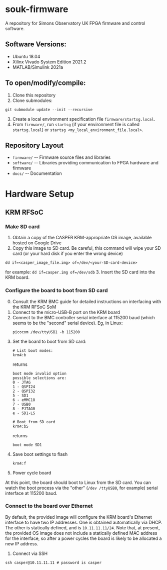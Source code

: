 # souk-firmware
A repository for Simons Observatory UK FPGA firmware and control software.

## Software Versions:
- Ubuntu 18.04
- Xilinx Vivado System Edition 2021.2
- MATLAB/Simulink 2021a

## To open/modify/compile:

1. Clone this repository
2. Clone submodules:
```
git submodule update --init --recursive
```
3. Create a local environment specification file `firmware/startsg.local`.
4. From `firmware/`, run `startsg` (if your environment file is called `startsg.local`) or `startsg <my_local_environment_file.local>`.

## Repository Layout

 - `firmware/` -- Firmware source files and libraries
 - `software/` -- Libraries providing communication to FPGA hardware and firmware
 - `docs/` -- Documentation

# Hardware Setup

## KRM RFSoC

### Make SD card

1. Obtain a copy of the CASPER KRM-appropriate OS image, available hosted on Google Drive
2. Copy this image to SD card. Be careful, this command will wipe your SD card (or your hard disk if you enter the wrong device)
```
dd if=<casper_image_file.img> of=/dev/<your-SD-card-device>
```
for example: `dd if=casper.img of=/dev/sdb`
3. Insert the SD card into the KRM board.

### Configure the board to boot from SD card

0. Consult the KRM BMC guide for detailed instructions on interfacing with the KRM RFSoC SoM
1. Connect to the micro-USB-B port on the KRM board
2. Connect to the BMC controller serial interface at 115200 baud (which seems to be the "second" serial device). Eg, in Linux:
   ```
   picocom /dev/ttyUSB1 -b 115200
   ```
3. Set the board to boot from SD card:
   ```
   # List boot modes:
   krm4:b
   ```
   returns
   ```
   boot mode invalid option
   possible selections are:
   0 - JTAG
   1 - QSPI24
   2 - QSPI32
   5 - SD1
   6 - eMMC18
   7 - USB0
   8 - PJTAG0
   e - SD1-LS
   ```
   ```
   # Boot from SD card
   krm4:b5
   ```
   returns
   ```
   boot mode SD1
   ```
4. Save boot settings to flash
   ```
   krm4:f
   ```
5. Power cycle board

At this point, the board should boot to Linux from the SD card. You can watch the boot process via the "other" (`/dev /ttyUSB0`, for example) serial interface at 115200 baud.

### Connect to the board over Ethernet

By default, the provided image will configure the KRM board's Ethernet interface to have two IP addresses. One is obtained automatically via DHCP. The other is statically defined, and is `10.11.11.11/24`. Note that, at present, the provided OS image does not include a statically defined MAC address for the interface, so after a power cycles the board is likely to be allocated a new IP address.

1. Connect via SSH
```
ssh casper@10.11.11.11 # password is casper
```
